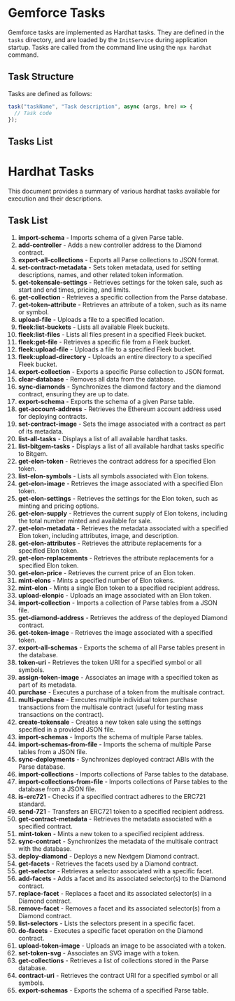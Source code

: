 # Gemforce Tasks

Gemforce tasks are implemented as Hardhat tasks. They are defined in the `tasks` directory, and are loaded by the `InitService` during application startup. Tasks are called from the command line using the `npx hardhat` command.

## Task Structure

Tasks are defined as follows:

```javascript
task("taskName", "Task description", async (args, hre) => {
  // Task code
});
```

## Tasks List

# Hardhat Tasks

This document provides a summary of various hardhat tasks available for execution and their descriptions.

## Task List

1. **import-schema** - Imports schema of a given Parse table.
2. **add-controller** - Adds a new controller address to the Diamond contract.
3. **export-all-collections** - Exports all Parse collections to JSON format.
4. **set-contract-metadata** - Sets token metadata, used for setting descriptions, names, and other related token information.
5. **get-tokensale-settings** - Retrieves settings for the token sale, such as start and end times, pricing, and limits.
6. **get-collection** - Retrieves a specific collection from the Parse database.
7. **get-token-attribute** - Retrieves an attribute of a token, such as its name or symbol.
8. **upload-file** - Uploads a file to a specified location.
9. **fleek:list-buckets** - Lists all available Fleek buckets.
10. **fleek:list-files** - Lists all files present in a specified Fleek bucket.
11. **fleek:get-file** - Retrieves a specific file from a Fleek bucket.
12. **fleek:upload-file** - Uploads a file to a specified Fleek bucket.
13. **fleek:upload-directory** - Uploads an entire directory to a specified Fleek bucket.
14. **export-collection** - Exports a specific Parse collection to JSON format.
15. **clear-database** - Removes all data from the database.
16. **sync-diamonds** - Synchronizes the diamond factory and the diamond contract, ensuring they are up to date.
17. **export-schema** - Exports the schema of a given Parse table.
18. **get-account-address** - Retrieves the Ethereum account address used for deploying contracts.
19. **set-contract-image** - Sets the image associated with a contract as part of its metadata.
20. **list-all-tasks** - Displays a list of all available hardhat tasks.
21. **list-bitgem-tasks** - Displays a list of all available hardhat tasks specific to Bitgem.
22. **get-elon-token** - Retrieves the contract address for a specified Elon token.
23. **list-elon-symbols** - Lists all symbols associated with Elon tokens.
24. **get-elon-image** - Retrieves the image associated with a specified Elon token.
25. **get-elon-settings** - Retrieves the settings for the Elon token, such as minting and pricing options.
26. **get-elon-supply** - Retrieves the current supply of Elon tokens, including the total number minted and available for sale.
27. **get-elon-metadata** - Retrieves the metadata associated with a specified Elon token, including attributes, image, and description.
28. **get-elon-attributes** - Retrieves the attribute replacements for a specified Elon token.
29. **get-elon-replacements** - Retrieves the attribute replacements for a specified Elon token.
30. **get-elon-price** - Retrieves the current price of an Elon token.
31. **mint-elons** - Mints a specified number of Elon tokens.
32. **mint-elon** - Mints a single Elon token to a specified recipient address.
33. **upload-elonpic** - Uploads an image associated with an Elon token.
34. **import-collection** - Imports a collection of Parse tables from a JSON file.
35. **get-diamond-address** - Retrieves the address of the deployed Diamond contract.
36. **get-token-image** - Retrieves the image associated with a specified token.
37. **export-all-schemas** - Exports the schema of all Parse tables present in the database.
38. **token-uri** - Retrieves the token URI for a specified symbol or all symbols.
39. **assign-token-image** - Associates an image with a specified token as part of its metadata.
40. **purchase** - Executes a purchase of a token from the multisale contract.
41. **multi-purchase** - Executes multiple individual token purchase transactions from the multisale contract (useful for testing mass transactions on the contract).
42. **create-tokensale** - Creates a new token sale using the settings specified in a provided JSON file.
43. **import-schemas** - Imports the schema of multiple Parse tables.
44. **import-schemas-from-file** - Imports the schema of multiple Parse tables from a JSON file.
45. **sync-deployments** - Synchronizes deployed contract ABIs with the Parse database.
46. **import-collections** - Imports collections of Parse tables to the database.
47. **import-collections-from-file** - Imports collections of Parse tables to the database from a JSON file.
48. **is-erc721** - Checks if a specified contract adheres to the ERC721 standard.
49. **send-721** - Transfers an ERC721 token to a specified recipient address.
50. **get-contract-metadata** - Retrieves the metadata associated with a specified contract.
51. **mint-token** - Mints a new token to a specified recipient address.
52. **sync-contract** - Synchronizes the metadata of the multisale contract with the database.
53. **deploy-diamond** - Deploys a new Nextgem Diamond contract.
54. **get-facets** - Retrieves the facets used by a Diamond contract.
55. **get-selector** - Retrieves a selector associated with a specific facet.
56. **add-facets** - Adds a facet and its associated selector(s) to the Diamond contract.
57. **replace-facet** - Replaces a facet and its associated selector(s) in a Diamond contract.
58. **remove-facet** - Removes a facet and its associated selector(s) from a Diamond contract.
59. **list-selectors** - Lists the selectors present in a specific facet.
60. **do-facets** - Executes a specific facet operation on the Diamond contract.
61. **upload-token-image** - Uploads an image to be associated with a token.
62. **set-token-svg** - Associates an SVG image with a token.
63. **get-collections** - Retrieves a list of collections stored in the Parse database.
64. **contract-uri** - Retrieves the contract URI for a specified symbol or all symbols.
65. **export-schemas** - Exports the schema of a specified Parse table.
